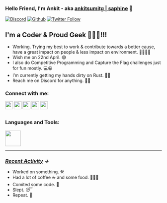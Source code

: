 ### Hello Friend, I'm Ankit - aka [ankitsumitg | saphine][linkedin] 👋

[![Discord](https://img.shields.io/discord/599635129278660609?style=for-the-badge&logo=discord)](https://discord.gg/BfDQSh8q)
[![Github](https://img.shields.io/github/followers/ankitsumitg?color=black&style=for-the-badge&logo=github)](https://github.com/ankitsumitg)
[![Twitter Follow](https://img.shields.io/twitter/follow/ankitsumitg?color=1DA1F2&logo=twitter&style=for-the-badge)](https://twitter.com/intent/follow?original_referer=https%3A%2F%2Fgithub.com%2Fankitsumitg&screen_name=ankitsumitg)

## I'm a Coder & Proud Geek 👨🏻‍💻!!!

- Working. Trying my best to work & contribute towards a better cause, have a great impact on people & less impact on environment. 🌲💚💚💚
- Wish me on 22nd April. 😅
- I also do Competitive Programming and Capture the Flag challenges just for fun mostly. 💻😀
- I’m currently getting my hands dirty on Rust. 👦🏻
- Reach me on Discord for anything. 🦸‍♂️


### Connect with me:
[<img align="left" alt="ankitsumitg | LinkedIn" width="25px" src="https://img.icons8.com/doodle/48/000000/linkedin.png"/>][linkedin]
[<img align="left" alt="ankitsumitg | Twitter" width="25px" src="https://img.icons8.com/doodle/48/000000/twitter.png"/>][twitter]
[<img align="left" alt="ankitsumitg | Instagram" width="25px" src="https://img.icons8.com/doodle/48/000000/instagram-new.png" />][instagram]
[<img align="left" alt="ankitsumitg | Instagram" width="25px" src="https://img.icons8.com/plasticine/100/000000/discord-logo.png" />][discord]
[<img align="left" alt="ankitsumitg | Instagram" width="25px" src="https://img.icons8.com/doodle/48/000000/reddit--v1.png"/>][reddit]
<br />
<br />


### Languages and Tools:

[<img src="https://img.icons8.com/doodle/48/000000/github--v1.png" width="50px"/>][github]

---
### *<ins>Recent Activity</ins> ->*

<!--START_SECTION:activity-->
* Worked on something. ⚒
* Had a lot of coffee ☕ and some food. 🍔🍕🍲
* Comited some code. 💾
* Slept. 😴
* Repeat. 🔁

<!--END_SECTION:activity-->



[website]: Linkedin
[twitter]: https://twitter.com/ankitsumitg
[instagram]: https://instagram.com/ankitsumitg/
[linkedin]: https://www.linkedin.com/in/ankitsumitg/
[reddit]:https://www.reddit.com/user/ankitsumitg
[github]:https://github.com/ankitsumitg
[discord]:https://discord.gg/BfDQSh8q
<!---
ankitsumitg/ankitsumitg is a ✨ special ✨ repository because its `README.md` (this file) appears on your GitHub profile.
You can click the Preview link to take a look at your changes.
- 👋 Hi, I’m @ankitsumitg
- 👀 I’m interested in ...
- 🌱 I’m currently learning ...
- 💞️ I’m looking to collaborate on ...
- 📫 How to reach me ...
--->

